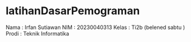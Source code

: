 # latihanDasarPemograman
Nama   : Irfan Sutiawan
NIM    : 20230040313
Kelas  : Ti2b (belened sabtu )
Prodi  : Teknik Informatika
